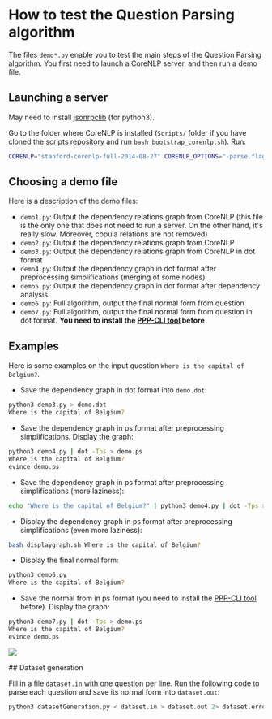 # How to test the Question Parsing algorithm

The files `demo*.py` enable you to test the main steps of the Question Parsing algorithm. You first need to launch a CoreNLP server, and then run a demo file.

## Launching a server

May need to install [jsonrpclib](https://github.com/tcalmant/jsonrpclib) (for python3).

Go to the folder where CoreNLP is installed (`Scripts/` folder if you have cloned the [scripts repository](https://github.com/ProjetPP/Scripts) and run `bash bootstrap_corenlp.sh`). Run:

```bash
CORENLP="stanford-corenlp-full-2014-08-27" CORENLP_OPTIONS="-parse.flags \" -makeCopulaHead\"" python3 -m corenlp
```

## Choosing a demo file

Here is a description of the demo files:

* `demo1.py`: Output the dependency relations graph from CoreNLP (this file is the only one that does not need to run a server. On the other hand, it's really slow. Moreover, copula relations are not removed)
* `demo2.py`: Output the dependency relations graph from CoreNLP
* `demo3.py`: Output the dependency relations graph from CoreNLP in dot format
* `demo4.py`: Output the dependency graph in dot format after preprocessing simplifications (merging of some nodes)
* `demo5.py`: Output the dependency graph in dot format after dependency analysis
* `demo6.py`: Full algorithm, output the final normal form from question
* `demo7.py`: Full algorithm, output the final normal form from question in dot format. __You need to install the [PPP-CLI tool](https://github.com/ProjetPP/PPP-CLI) before__

## Examples

Here is some examples on the input question `Where is the capital of Belgium?`.

* Save the dependency graph in dot format into `demo.dot`: 
```bash
python3 demo3.py > demo.dot
Where is the capital of Belgium?
```

* Save the dependency graph in ps format after preprocessing simplifications. Display the graph:
```bash
python3 demo4.py | dot -Tps > demo.ps
Where is the capital of Belgium?
evince demo.ps
``` 

* Save the dependency graph in ps format after preprocessing simplifications (more laziness):
```bash
echo "Where is the capital of Belgium?" | python3 demo4.py | dot -Tps > demo.ps
```

* Display the dependency graph in ps format after preprocessing simplifications (even more laziness):
```bash
bash displaygraph.sh Where is the capital of Belgium?
```

* Display the final normal form:
```bash
python3 demo6.py
Where is the capital of Belgium?
``` 

* Save the normal from in ps format (you need to install the [PPP-CLI tool](https://github.com/ProjetPP/PPP-CLI) before). Display the graph:
```bash
python3 demo7.py | dot -Tps > demo.ps
Where is the capital of Belgium?
evince demo.ps
``` 
<img align="center" src="readmePictures/normalForm.pngg" />

## Dataset generation

Fill in a file `dataset.in` with one question per line. Run the following code to parse each question and save its normal form into `dataset.out`:

```bash
python3 datasetGeneration.py < dataset.in > dataset.out 2> dataset.error
```
